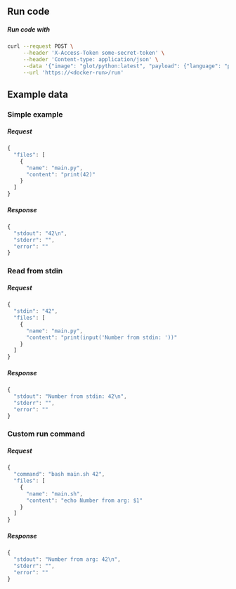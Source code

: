 ## Run code

##### Run code with 
```bash
curl --request POST \
     --header 'X-Access-Token some-secret-token' \
     --header 'Content-type: application/json' \
     --data '{"image": "glot/python:latest", "payload": {"language": "python", "files": [{"name": "main.py", "content": "print(42)"}]}}' \
     --url 'https://<docker-run>/run'
```


## Example data

### Simple example
##### Request
```javascript
{
  "files": [
    {
      "name": "main.py",
      "content": "print(42)"
    }
  ]
}
```

##### Response
```javascript
{
  "stdout": "42\n",
  "stderr": "",
  "error": ""
}
```

### Read from stdin
##### Request
```javascript
{
  "stdin": "42",
  "files": [
    {
      "name": "main.py",
      "content": "print(input('Number from stdin: '))"
    }
  ]
}
```

##### Response
```javascript
{
  "stdout": "Number from stdin: 42\n",
  "stderr": "",
  "error": ""
}
```

### Custom run command
##### Request
```javascript
{
  "command": "bash main.sh 42",
  "files": [
    {
      "name": "main.sh",
      "content": "echo Number from arg: $1"
    }
  ]
}
```

##### Response
```javascript
{
  "stdout": "Number from arg: 42\n",
  "stderr": "",
  "error": ""
}
```
